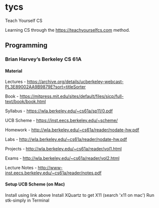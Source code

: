 # tycs
Teach Yourself CS

Learning CS through the https://teachyourselfcs.com method.

## Programming

### Brian Harvey’s Berkeley CS 61A

#### Material
Lectures - https://archive.org/details/ucberkeley-webcast-PL3E89002AA9B9879E?sort=titleSorter  

Book - https://mitpress.mit.edu/sites/default/files/sicp/full-text/book/book.html  

Syllabus - https://wla.berkeley.edu/~cs61a/sp11/0.pdf  

UCB Scheme - https://inst.eecs.berkeley.edu/~scheme/  

Homework - http://wla.berkeley.edu/~cs61a/reader/nodate-hw.pdf  

Labs - http://wla.berkeley.edu/~cs61a/reader/nodate-hw.pdf 

Projects - http://wla.berkeley.edu/~cs61a/reader/vol1.html  

Exams - http://wla.berkeley.edu/~cs61a/reader/vol2.html

Lecture Notes - http://www-inst.eecs.berkeley.edu/~cs61a/reader/notes.pdf

#### Setup UCB Scheme (on Mac)
Install using link above
Install XQuartz to get X11 (search 'x11 on mac')
Run stk-simply in Terminal
